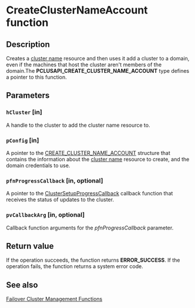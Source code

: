 # CreateClusterNameAccount function

## Description

Creates a [cluster name](https://learn.microsoft.com/previous-versions/windows/desktop/mscs/network-name) resource and then uses it add a cluster to a domain, even if the machines that host the cluster aren't members of the domain.The **PCLUSAPI_CREATE_CLUSTER_NAME_ACCOUNT** type defines a pointer to this function.

## Parameters

### `hCluster` [in]

A handle to the cluster to add the cluster name resource to.

### `pConfig` [in]

A pointer to the [CREATE_CLUSTER_NAME_ACCOUNT](https://learn.microsoft.com/windows/desktop/api/clusapi/ns-clusapi-create_cluster_name_account) structure that contains the information about the [cluster name](https://learn.microsoft.com/previous-versions/windows/desktop/mscs/network-name) resource to create, and the domain credentials to use.

### `pfnProgressCallback` [in, optional]

A pointer to the [ClusterSetupProgressCallback](https://learn.microsoft.com/windows/desktop/api/clusapi/nc-clusapi-pcluster_setup_progress_callback) callback function that receives the status of updates to the cluster.

### `pvCallbackArg` [in, optional]

Callback function arguments for the *pfnProgressCallback* parameter.

## Return value

If the operation succeeds, the function returns **ERROR_SUCCESS**. If the operation fails, the function returns a system error code.

## See also

[Failover Cluster Management Functions](https://learn.microsoft.com/previous-versions/windows/desktop/mscs/cluster-management-functions)